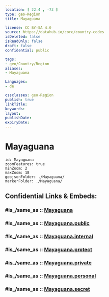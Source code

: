 ```yaml
---
location: [ 22.4 , -73 ] 
type: geo-Region
title: Mayaguana

license: CC BY-SA 4.0
source: https://datahub.io/core/country-codes
isDeleted: false
isReadOnly: false
draft: false
confidential: public

tags:
- geo/Country/Region
aliases:
- Mayaguana

Languages:
- de

cssclasses: geo-Region
publish: true
linkTitle: 
keywords: 
layout: 
publishDate: 
expiryDate: 
---
```


# Mayaguana

```leaflet
id: Mayaguana
zoomFeatures: true 
minZoom: 2 
maxZoom: 18
geojsonFolder: ./Mayaguana/
markerFolder: ./Mayaguana/
```


## Confidential Links & Embeds: 

### #is_/same_as :: [Mayaguana](/_Standards/Earth/Continent/America~Caribbean/Bahamas/Districts~Bahamas/Mayaguana.md) 

### #is_/same_as :: [Mayaguana.public](/_public/Earth/Continent/America~Caribbean/Bahamas/Districts~Bahamas/Mayaguana.public.md) 

### #is_/same_as :: [Mayaguana.internal](/_internal/Earth/Continent/America~Caribbean/Bahamas/Districts~Bahamas/Mayaguana.internal.md) 

### #is_/same_as :: [Mayaguana.protect](/_protect/Earth/Continent/America~Caribbean/Bahamas/Districts~Bahamas/Mayaguana.protect.md) 

### #is_/same_as :: [Mayaguana.private](/_private/Earth/Continent/America~Caribbean/Bahamas/Districts~Bahamas/Mayaguana.private.md) 

### #is_/same_as :: [Mayaguana.personal](/_personal/Earth/Continent/America~Caribbean/Bahamas/Districts~Bahamas/Mayaguana.personal.md) 

### #is_/same_as :: [Mayaguana.secret](/_secret/Earth/Continent/America~Caribbean/Bahamas/Districts~Bahamas/Mayaguana.secret.md)

